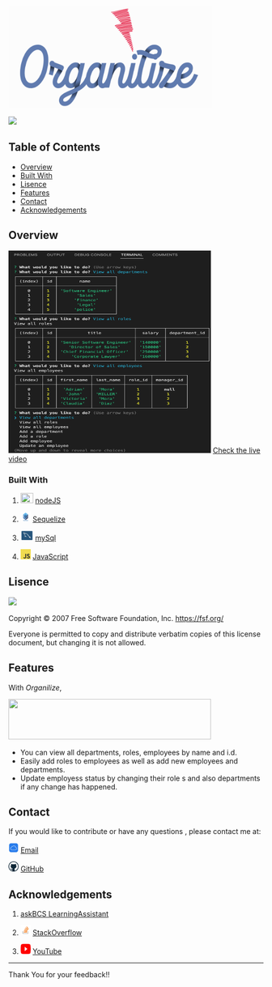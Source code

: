   <a href="#">
    <img src="images/ORGANILIZE-logo.png" alt="Organilize" title="Organilize"  height="200" width="80%"/>
</a>

![](https://img.shields.io/badge/License-GNU-red.svg)

## Table of Contents

- [Overview](#overview)
- [Built With](#built-with)
- [Lisence](#lisence)
- [Features](#features)
- [Contact](#contact)
- [Acknowledgements](#acknowledgements)

## Overview
<img src="images/OOOOOO.png"  width="400" height="400">   [Check the live video](https://drive.google.com/file/d/18Fbx6TZYY-1Hbz21vcP3caYAWEh-PtjB/view)

### Built With


1.  <img src="images/NODE>JS-BLACK-logo.png"  width="25" height="20">   [nodeJS](https://nodejs.org/en/docs/)

2.  <img src="images/sequelize-logo.png"  width="20" height="20">   [Sequelize](https://sequelize.org/)

3.  <img src="images/mysql-workbench-icon.png"  width="25" height="20">   [mySql](https://www.mysql.com/about/legal/logos.html)

4.   <img src="images/javascript.png"  width="20" height="20">   [JavaScript]()


## Lisence

![](https://img.shields.io/badge/License-GNU-red.svg)

Copyright © 2007 Free Software Foundation, Inc. <https://fsf.org/>

Everyone is permitted to copy and distribute verbatim copies of this license document, but changing it is not allowed.


## Features
With *Organilize*,

<img src="images/View all-Depts.
png"  width="400" height="80">
* You can view all departments, roles, employees by name and i.d.
* Easily add roles to employees as well as add new employees and departments.
* Update employess status by changing their role s and also departments if any change has happened.

## Contact

If you would like to contribute or have any questions , please contact me at:


<img src="images/icloud.jpg"  width="20" height="20"> [Email](mailto:moraadrian510@icloud.com)

<img src="images/GitHub.png"  width="20" height="20"> [GitHub](https://github.com/moraadrian510)



## Acknowledgements

1. [askBCS LearningAssistant]()

2. <img src="images/STACK-overflow.png"  width="20" height="20">  [StackOverflow](https://stackoverflow.com/)

3.  <img src="images/YOUTUBE.png"  width="20" height="20"> [YouTube](https://www.youtube.com)

--- 
 Thank You for your feedback!!
